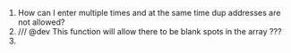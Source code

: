 
1. How can I enter multiple times and at the same time dup addresses are not allowed?
2. /// @dev This function will allow there to be blank spots in the array ???
3.